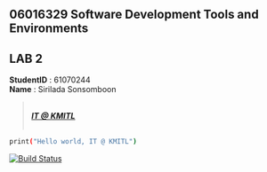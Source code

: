 ## **06016329 Software Development Tools and Environments**
## **LAB 2**

**StudentID** : 61070244 
<br>
**Name** : Sirilada Sonsomboon

>[<ins><br>***IT @ KMITL***<br><br>](https://www.it.kmitl.ac.th)
```sh
print("Hello world, IT @ KMITL")
```
[![Build Status](https://www.it.kmitl.ac.th/wp-content/themes/itkmitl2017wp/img/nav-thai.svg)](https://www.it.kmitl.ac.th)